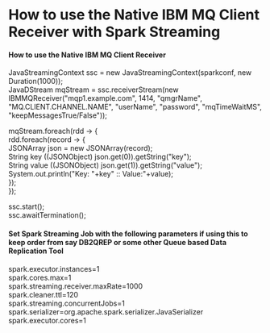 # How to use the Native IBM MQ Client Receiver with Spark Streaming  
#### How to use the Native IBM MQ Client Receiver  
  
JavaStreamingContext ssc = new JavaStreamingContext(sparkconf, new Duration(1000));  
JavaDStream<String> mqStream = ssc.receiverStream(new IBMMQReceiver("mqp1.example.com", 1414, "qmgrName", "MQ.CLIENT.CHANNEL.NAME", "userName", "password", "mqTimeWaitMS", "keepMessagesTrue/False"));  
  
mqStream.foreach(rdd -> {  
    rdd.foreach(record -> {  
        JSONArray json = new JSONArray(record);  
        String key ((JSONObject) json.get(0)).getString("key");  
        String value ((JSONObject) json.get(1)).getString("value");  
        System.out.println("Key: "+key" :: Value:"+value);  
    });  
});  
  
ssc.start();  
ssc.awaitTermination();  
 

#### Set Spark Streaming Job with the following parameters if using this to keep order from say DB2QREP or some other Queue based Data Replication Tool  
spark.executor.instances=1  
spark.cores.max=1  
spark.streaming.receiver.maxRate=1000  
spark.cleaner.ttl=120  
spark.streaming.concurrentJobs=1  
spark.serializer=org.apache.spark.serializer.JavaSerializer  
spark.executor.cores=1  
